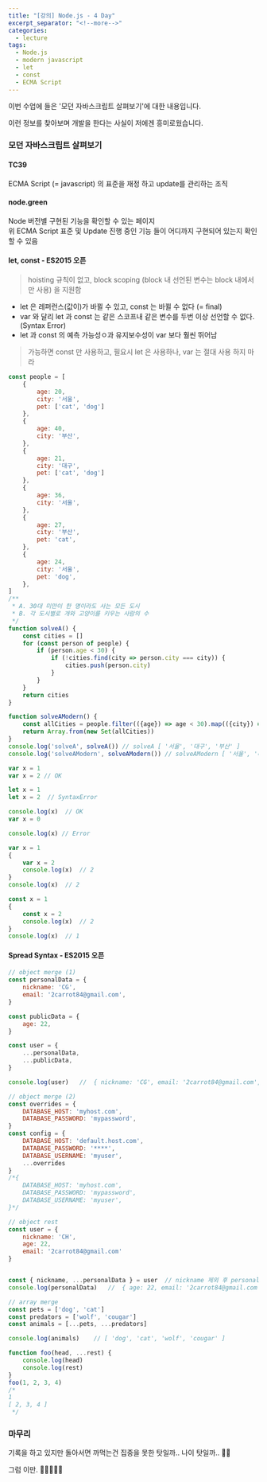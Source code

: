 ```yaml
---
title: "[강의] Node.js - 4 Day"
excerpt_separator: "<!--more-->"
categories:
  - lecture
tags:
  - Node.js
  - modern javascript
  - let
  - const
  - ECMA Script 
---
```


이번 수업에 들은 '모던 자바스크립트 살펴보기'에 대한 내용입니다.

이런 정보를 찾아보며 개발을 한다는 사실이 저에겐 흥미로웠습니다.
<!--more-->
### 모던 자바스크립트 살펴보기
#### TC39
ECMA Script (= javascript) 의 표준을 재정 하고 update를 관리하는 조직

#### node.green
Node 버전별 구현된 기능을 확인할 수 있는 페이지  
위 ECMA Script 표준 및 Update 진행 중인 기능 들이 어디까지 구현되어 있는지 확인할 수 있음

#### let, const - ES2015 오픈
> hoisting 규칙이 없고, block scoping (block 내 선언된 변수는 block 내에서만 사용) 을 지원함
- let 은 레퍼런스(값이)가 바뀔 수 있고, const 는 바뀔 수 없다 (= final)
- var 와 달리 let 과 const 는 같은 스코프내 같은 변수를 두번 이상 선언할 수 없다. (Syntax Error)
- let 과 const 의 예측 가능성ㅇ과 유지보수성이 var 보다 훨씬 뛰어남

> 가능하면 const 만 사용하고, 필요시 let 은 사용하나, var 는 절대 사용 하지 마라

```javascript
const people = [
    {
        age: 20,
        city: '서울',
        pet: ['cat', 'dog']
    },
    {
        age: 40,
        city: '부산',
    },
    {
        age: 21,
        city: '대구',
        pet: ['cat', 'dog']
    },
    {
        age: 36,
        city: '서울',
    },
    {
        age: 27,
        city: '부산',
        pet: 'cat',
    },
    {
        age: 24,
        city: '서울',
        pet: 'dog',
    },
]
/**
 * A. 30대 미만이 한 명이라도 사는 모든 도시
 * B. 각 도시별로 개와 고양이를 키우는 사람의 수
 */
function solveA() {
    const cities = []
    for (const person of people) {
        if (person.age < 30) {
            if (!cities.find(city => person.city === city)) {
                cities.push(person.city)
            }
        }
    }
    return cities
}

function solveAModern() {
    const allCities = people.filter(({age}) => age < 30).map(({city}) => city)
    return Array.from(new Set(allCities))
}
console.log('solveA', solveA()) // solveA [ '서울', '대구', '부산' ]
console.log('solveAModern', solveAModern()) // solveAModern [ '서울', '대구', '부산' ]
```





```javascript
var x = 1
var x = 2 // OK

let x = 1
let x = 2  // SyntaxError
```
```javascript
console.log(x)  // OK
var x = 0

console.log(x) // Error
```
```javascript
var x = 1
{
    var x = 2
    console.log(x)  // 2
}
console.log(x)  // 2

const x = 1
{
    const x = 2
    console.log(x)  // 2
}
console.log(x)  // 1
```

#### Spread Syntax - ES2015 오픈
```javascript
// object merge (1)
const personalData = {
    nickname: 'CG',
    email: '2carrot84@gmail.com',
}

const publicData = {
    age: 22,
}

const user = {
    ...personalData,
    ...publicData,
}

console.log(user)   //  { nickname: 'CG', email: '2carrot84@gmail.com', age: 22 }
```
```javascript
// object merge (2)
const overrides = {
    DATABASE_HOST: 'myhost.com',
    DATABASE_PASSWORD: 'mypassword',
}
const config = {
    DATABASE_HOST: 'default.host.com',
    DATABASE_PASSWORD: '****',
    DATABASE_USERNAME: 'myuser',
    ...overrides
}
/*{
    DATABASE_HOST: 'myhost.com',
    DATABASE_PASSWORD: 'mypassword',
    DATABASE_USERNAME: 'myuser',
}*/
```
```javascript
// object rest
const user = {
    nickname: 'CH',
    age: 22,
    email: '2carrot84@gmail.com'
}


const { nickname, ...personalData } = user  // nickname 제외 후 personalData 객체 생성
console.log(personalData)   //  { age: 22, email: '2carrot84@gmail.com' }
```
```javascript
// array merge
const pets = ['dog', 'cat']
const predators = ['wolf', 'cougar']
const animals = [...pets, ...predators]

console.log(animals)    // [ 'dog', 'cat', 'wolf', 'cougar' ]
```
```javascript
function foo(head, ...rest) {
    console.log(head)
    console.log(rest)
}
foo(1, 2, 3, 4)
/*
1
[ 2, 3, 4 ]
 */
```

### 마무리
기록을 하고 있지만 돌아서면 까먹는건 집중을 못한 탓일까.. 나이 탓일까.. 🤔😂

그럼 이만. 🥕👋🏼🖐🏼